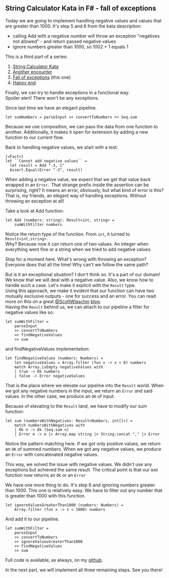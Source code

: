 ## String Calculator Kata in F# - fall of exceptions

Today we are going to implement handling negative values and values that are greater than 1000. It's step 5 and 6 from the kata description:
* calling Add with a negative number will throw an exception "negatives not allowed" - and return passed negative values
* ignore numbers greater than 1000, so 1002 + 1 equals 1

This is a third part of a series:  

1.  [String Calculator Kata](https://blog.ciechowski.net/string-calculator-kata-in-f ) 
2.  [Another encounter](https://blog.ciechowski.net/string-calculator-kata-in-f-another-encounter)
3. [Fall of exceptions](https://blog.ciechowski.net/string-calculator-kata-in-f-fall-of-exceptions) (this one)
4. [Happy end](https://blog.ciechowski.net/string-calculator-kata-in-f-happy-end)


Finally, we can try to handle exceptions in a functional way.  
Spoiler alert! There won't be any exceptions.

Since last time we have an elegant pipeline. 
```
let sumNumbers = parseInput >> convertToNumbers >> Seq.sum
```
Because we use composition, we can pass the data from one function to another. Additionally, it makes it open for extension by adding a new function to our current flow.

Back to handling negative values, we start with a test:
```
[<Fact>]
let ``Cannot add negative values`` =
  let result = Add "-3, 1"
  Assert.Equal(Error "-3", result)
```
When adding a negative value, we expect that we get that value back wrapped in an `Error.`
That strange prefix inside the assertion can be surprising, right?
It means an error, obviously, but what kind of error is this?  
That is, my friends, an elegant way of handling exceptions. Without throwing an exception at all!  

Take a look at Add function:
```
let Add (numbers: string): Result<int, string> =
    sumWithFilter numbers
```
Notice the return type of the function. From `int`, it turned to `Result<int,string>.`  
Why? Because now it can return one of two values. An integer when everything went fine or a string when we tried to add negative values. 

Stop for a moment here. What's wrong with throwing an exception? Everyone does that all the time! Why can't we follow the same path?

But is it an exceptional situation? I don't think so. It's a part of our domain!
We know that we will deal with a negative value. Also, we know how to handle such a case. Let's make it explicit with the `Result` type.  
Using this approach, we make it evident that our function can have two mutually exclusive outputs - one for success and an error.
You can read more on this on a great [@ScottWlaschin](https://twitter.com/ScottWlaschin) [blog](https://fsharpforfunandprofit.com/posts/recipe-part2/
).  
Having the `Result` behind us, we can attach to our pipeline a filter for negative values like so:
```
let sumWithFilter =  
    parseInput  
    >> convertToNumbers  
    >> findNegativeValues  
    >> sum
```
and findNegativeValues implementation:
```
let findNegativeValues (numbers: Numbers) =
    let negativeValues = Array.filter (fun x -> x < 0) numbers
    match Array.isEmpty negativeValues with
    | true -> Ok numbers
    | false -> Error negativeValues
```
That is the place where we elevate our pipeline into the `Result` world.
When we got any negative numbers in the input, we return an `Error` and said values. In the other case, we produce an `OK` of input.

Because of elevating to the `Result` land, we have to modify our sum function:
```
let sum (numbersWithNegatives: Result<Numbers, int[]>) =
    match numbersWithNegatives with
    | Ok n -> Ok (Seq.sum n)
    | Error e -> e |> Array.map string |> String.concat "," |> Error
```
Notice the pattern matching here. If we got only positive values, we return an `OK` of summed numbers. When we got any negative values, we produce an `Error` with concatenated negative values.

This way, we solved the issue with negative values. We didn't use any exceptions but achieved the same result. The critical point is that our `Add` function now returns an `OK` or an `Error`

We have one more thing to do. It's step 6 and ignoring numbers greater than 1000.
This one is relatively easy. We have to filter out any number that is greater than 1000 with this function.
```
let ignoreValuesGreaterThan1000 (numbers: Numbers) =  
    Array.filter (fun x -> x < 1000) numbers
```
And add it to our pipeline.
```
let sumWithFilter =  
    parseInput  
    >> convertToNumbers  
    >> ignoreValuesGreaterThan1000  
    >> findNegativeValues  
    >> sum  
```

Full code is available, as always, on my  [github](https://github.com/jciechowski/StringCalculatorKataFSharp/tree/step-5-and-6).

In the next part, we will implement all three remaining steps.
See you there!

